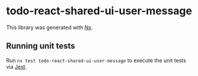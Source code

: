 # todo-react-shared-ui-user-message

This library was generated with [Nx](https://nx.dev).

## Running unit tests

Run `nx test todo-react-shared-ui-user-message` to execute the unit tests via [Jest](https://jestjs.io).
